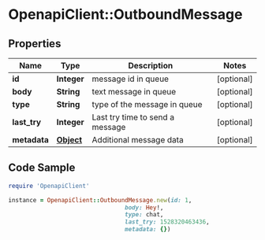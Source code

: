 # OpenapiClient::OutboundMessage

## Properties

Name | Type | Description | Notes
------------ | ------------- | ------------- | -------------
**id** | **Integer** | message id in queue | [optional] 
**body** | **String** | text message in queue | [optional] 
**type** | **String** | type of the message in queue | [optional] 
**last_try** | **Integer** | Last try time to send a message | [optional] 
**metadata** | [**Object**](.md) | Additional message data | [optional] 

## Code Sample

```ruby
require 'OpenapiClient'

instance = OpenapiClient::OutboundMessage.new(id: 1,
                                 body: Hey!,
                                 type: chat,
                                 last_try: 1528320463436,
                                 metadata: {})
```


